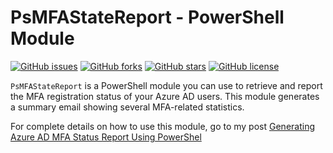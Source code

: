 # PsMFAStateReport - PowerShell Module

[![GitHub issues](https://img.shields.io/github/issues/junecastillote/PsMFAStateReport)](https://github.com/junecastillote/PsMFAStateReport/issues)
[![GitHub forks](https://img.shields.io/github/forks/junecastillote/PsMFAStateReport)](https://github.com/junecastillote/PsMFAStateReport/network)
[![GitHub stars](https://img.shields.io/github/stars/junecastillote/PsMFAStateReport)](https://github.com/junecastillote/PsMFAStateReport/stars)
[![GitHub license](https://img.shields.io/github/license/junecastillote/PsMFAStateReport)](https://github.com/junecastillote/PsMFAStateReport/blob/main/LICENSE)

`PsMFAStateReport` is a PowerShell module you can use to retrieve and report the MFA registration status of your Azure AD users. This module generates a summary email showing several MFA-related statistics.

For complete details on how to use this module, go to my post [Generating Azure AD MFA Status Report Using PowerShel](https://lazyexchangeadmin.cyou/powershell-mfa-report/)

